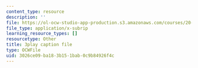 ```yaml
---
content_type: resource
description: ''
file: https://ol-ocw-studio-app-production.s3.amazonaws.com/courses/20-219-becoming-the-next-bill-nye-writing-and-hosting-the-educational-show-january-iap-2015/3026ce09ba183b151bab0c9b84926f4c_MTxjpJSp43A.srt
file_type: application/x-subrip
learning_resource_types: []
resourcetype: Other
title: 3play caption file
type: OCWFile
uid: 3026ce09-ba18-3b15-1bab-0c9b84926f4c
---
```

